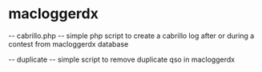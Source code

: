 # macloggerdx
-- cabrillo.php -- simple php script to create a cabrillo log after or during a contest from macloggerdx database

-- duplicate -- simple script to remove duplicate qso in macloggerdx
